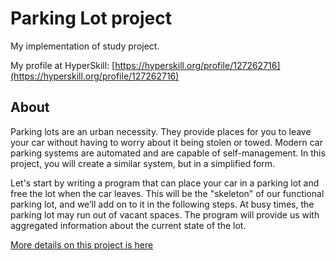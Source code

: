 # Parking Lot project

My implementation of study project.

My profile at HyperSkill: [https://hyperskill.org/profile/127262716](https://hyperskill.org/profile/127262716)

## About

Parking lots are an urban necessity. They provide places for you to leave your car without having to worry about it being stolen or towed. Modern car parking systems are automated and are capable of self-management. In this project, you will create a similar system, but in a simplified form.

Let's start by writing a program that can place your car in a parking lot and free the lot when the car leaves. This will be the "skeleton" of our functional parking lot, and we’ll add on to it in the following steps. At busy times, the parking lot may run out of vacant spaces. The program will provide us with aggregated information about the current state of the lot.

[More details on this project is here](https://hyperskill.org/projects/182)
